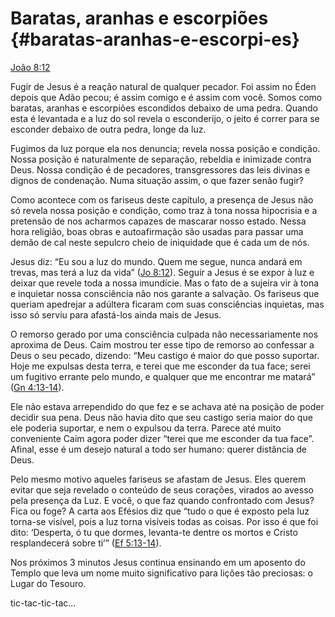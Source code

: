 # Baratas, aranhas e escorpiões {#baratas-aranhas-e-escorpi-es}

[João 8:12](http://bibliaonline.com.br/acf/jo/8/12)

Fugir de Jesus é a reação natural de qualquer pecador. Foi assim no Éden depois que Adão pecou; é assim comigo e é assim com você. Somos como baratas, aranhas e escorpiões escondidos debaixo de uma pedra. Quando esta é levantada e a luz do sol revela o esconderijo, o jeito é correr para se esconder debaixo de outra pedra, longe da luz.

Fugimos da luz porque ela nos denuncia; revela nossa posição e condição. Nossa posição é naturalmente de separação, rebeldia e inimizade contra Deus. Nossa condição é de pecadores, transgressores das leis divinas e dignos de condenação. Numa situação assim, o que fazer senão fugir?

Como acontece com os fariseus deste capítulo, a presença de Jesus não só revela nossa posição e condição, como traz à tona nossa hipocrisia e a pretensão de nos acharmos capazes de mascarar nosso estado. Nessa hora religião, boas obras e autoafirmação são usadas para passar uma demão de cal neste sepulcro cheio de iniquidade que é cada um de nós.

Jesus diz: “Eu sou a luz do mundo. Quem me segue, nunca andará em trevas, mas terá a luz da vida” ([Jo 8:12](http://bibliaonline.com.br/acf/jo/8/12)). Seguir a Jesus é se expor à luz e deixar que revele toda a nossa imundície. Mas o fato de a sujeira vir à tona e inquietar nossa consciência não nos garante a salvação. Os fariseus que queriam apedrejar a adúltera ficaram com suas consciências inquietas, mas isso só serviu para afastá-los ainda mais de Jesus.

O remorso gerado por uma consciência culpada não necessariamente nos aproxima de Deus. Caim mostrou ter esse tipo de remorso ao confessar a Deus o seu pecado, dizendo: “Meu castigo é maior do que posso suportar. Hoje me expulsas desta terra, e terei que me esconder da tua face; serei um fugitivo errante pelo mundo, e qualquer que me encontrar me matará” ([Gn 4:13-14](http://bibliaonline.com.br/acf/gn/4/13-14)).

Ele não estava arrependido do que fez e se achava até na posição de poder decidir sua pena. Deus não havia dito que seu castigo seria maior do que ele poderia suportar, e nem o expulsou da terra. Parece até muito conveniente Caim agora poder dizer “terei que me esconder da tua face”. Afinal, esse é um desejo natural a todo ser humano: querer distância de Deus.

Pelo mesmo motivo aqueles fariseus se afastam de Jesus. Eles querem evitar que seja revelado o conteúdo de seus corações, virados ao avesso pela presença da Luz. E você, o que faz quando confrontado com Jesus? Fica ou foge? A carta aos Efésios diz que “tudo o que é exposto pela luz torna-se visível, pois a luz torna visíveis todas as coisas. Por isso é que foi dito: ‘Desperta, ó tu que dormes, levanta-te dentre os mortos e Cristo resplandecerá sobre ti’” ([Ef 5:13-14](http://bibliaonline.com.br/acf/ef/5/13-14)).

Nos próximos 3 minutos Jesus continua ensinando em um aposento do Templo que leva um nome muito significativo para lições tão preciosas: o Lugar do Tesouro.

tic-tac-tic-tac...